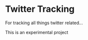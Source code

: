 Twitter Tracking
================
For tracking all things twitter related...

This is an experimental project

